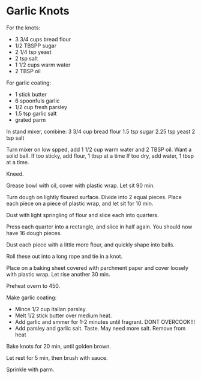 # Garlic Knots
For the knots:
* 3 3/4 cups bread flour
* 1/2 TBSPP sugar
* 2 1/4 tsp yeast
* 2 tsp salt
* 1 1/2 cups warm water
* 2 TBSP oil

For garlic coating:
* 1 stick butter
* 6 spoonfuls garlic
* 1/2 cup fresh parsley
* 1.5 tsp garlic salt
* grated parm

In stand mixer, combine:
3 3/4 cup bread flour
1.5 tsp sugar
2.25 tsp yeast
2 tsp salt

Turn mixer on low spped, add 1 1/2 cup warm water and 2 TBSP oil.
Want a solid ball. 
If too sticky, add flour, 1 tbsp at a time
If too dry, add water, 1 tbsp at a time.

Kneed.

Grease bowl with oil, cover with plastic wrap.  Let sit 90 min.

Turn dough on lightly floured surface.  Divide into 2 equal pieces.  Place each piece on a piece of plastic wrap, and let sit for 10 min.

Dust with light springling of flour and slice each into quarters.

Press each quarter into a rectangle, and slice in half again. You should now have 16 dough pieces.

Dust each piece with a little more flour, and quickly shape into balls.

Roll these out into a long rope and tie in a knot.  

Place on a baking sheet covered with parchment paper and cover loosely with plastic wrap.  Let rise another 30 min.

Preheat overn to 450.  

Make garlic coating:
* Mince 1/2 cup italian parsley.
* Melt 1/2 stick butter over medium heat.  
* Add garlic and smmer for 1-2 minutes until fragrant.  DONT OVERCOOK!!!
* Add parsley and garlic salt.  Taste.  May need more salt.  Remove from heat

Bake knots for 20 min, until golden brown.

Let rest for 5 min, then brush with sauce.

Sprinkle with parm.


